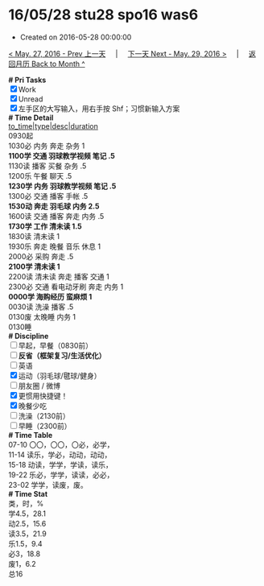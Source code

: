 # 16/05/28 stu28 spo16 was6

- Created on 2016-05-28 00:00:00

[< May. 27, 2016 - Prev 上一天](/_archived/lifelogs/2016/05/d27.md) &nbsp; &nbsp; | &nbsp; &nbsp; [下一天 Next - May. 29, 2016 >](/_archived/lifelogs/2016/05/d29.md) &nbsp; &nbsp; |  &nbsp; &nbsp; [返回月历 Back to Month ^](/_archived/lifelogs/2016/05/index.md)
<br/><div><b># Pri Tasks</b></div><div><input checked="true" type="checkbox"/>Work</div><div><input checked="true" type="checkbox"/>Unread</div><div><input checked="true" type="checkbox"/>左手区的大写输入，用右手按 Shf；习惯新输入方案</div><div><b># Time Detail</b></div><div><u>to_time|type|desc|duration</u></div><div>0930起</div><div>1030必 内务 奔走 杂务 1</div><div><b>1100学 交通 羽球教学视频 笔记 .5</b></div><div>1130读 播客 买餐 杂务 .5</div><div>1200乐 午餐 聊天 .5</div><div><b>1230学 内务 羽球教学视频 笔记 .5</b></div><div>1300必 交通 播客 手帐 .5</div><div><b>1530动 奔走 羽毛球 内务 2.5</b></div><div>1600读 交通 播客 奔走 内务 .5</div><div><b>1730学 工作 清未读 1.5</b></div><div>1830读 清未读 1</div><div>1930乐 奔走 晚餐 音乐 休息 1</div><div>2000必 采购 奔走 .5</div><div><b>2100学 清未读 1</b></div><div>2200读 清未读 奔走 播客 交通 1</div><div>2300必 交通 看电动牙刷 奔走 内务 1</div><div><b>0000学 海购经历 蛮麻烦 1</b></div><div>0030读 洗澡 播客 .5</div><div>0130废 太晚睡 内务 1</div><div>0130睡</div><div><b># Discipline</b></div><div><input type="checkbox"/>早起，早餐（0830前）</div><div><b><input type="checkbox"/></b><b>反省（框架复习/生活优化）</b></div><div><input type="checkbox"/>英语</div><div><input checked="true" type="checkbox"/>运动（羽毛球/毽球/健身）</div><div><input type="checkbox"/>朋友圈 / 微博</div><div><input checked="true" type="checkbox"/>更惯用快捷键！</div><div><input checked="true" type="checkbox"/>晚餐少吃</div><div><input type="checkbox"/>洗澡（2130前）</div><div><input type="checkbox"/>早睡（2300前）</div><div><b># Time Table</b></div><div>07-10 〇〇，〇〇，〇必，必学，</div><div>11-14 读乐，学必，动动，动动，</div><div>15-18 动读，学学，学读，读乐，</div><div>19-22 乐必，学学，读读，必必，</div><div>23-02 学学，读废，废。</div><div><b># Time Stat</b></div><div>类，时，%</div><div>学4.5，28.1</div><div>动2.5，15.6</div><div>读3.5，21.9</div><div>乐1.5，9.4</div><div>必3，18.8</div><div>废1，6.2</div><div>总16</div>

